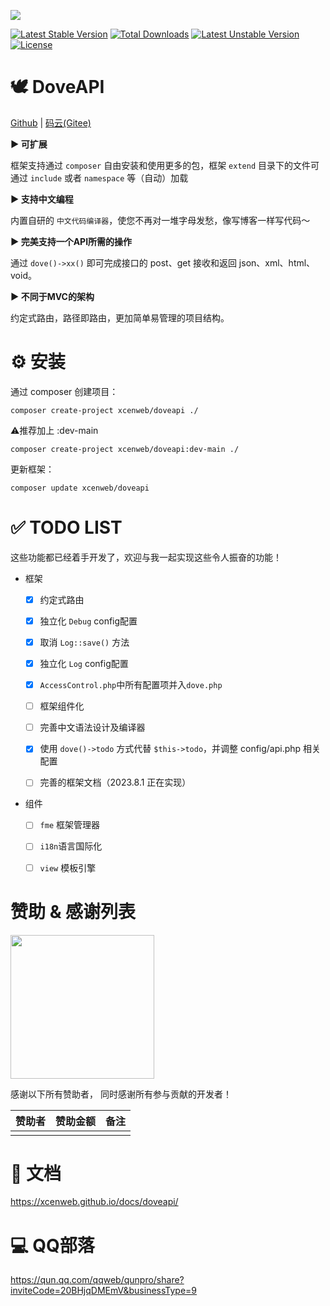 ![](https://groupprocover.gtimg.cn/20693211651667013)

[![Latest Stable Version](http://poser.pugx.org/xcenweb/doveapi/v)](https://packagist.org/packages/xcenweb/doveapi) [![Total Downloads](http://poser.pugx.org/xcenweb/doveapi/downloads)](https://packagist.org/packages/xcenweb/doveapi) [![Latest Unstable Version](http://poser.pugx.org/xcenweb/doveapi/v/unstable)](https://packagist.org/packages/xcenweb/doveapi) [![License](http://poser.pugx.org/xcenweb/doveapi/license)](https://packagist.org/packages/xcenweb/doveapi)


# 🕊 DoveAPI

 [Github](https://github.com/xcenweb/DoveAPI) | [码云(Gitee)](https://gitee.com/xcenweb/DoveAPI)

**▶ 可扩展**

框架支持通过 `composer` 自由安装和使用更多的包，框架 `extend` 目录下的文件可通过 `include` 或者 `namespace` 等（自动）加载

**▶ 支持中文编程**

内置自研的 `中文代码编译器`，使您不再对一堆字母发愁，像写博客一样写代码～

**▶ 完美支持一个API所需的操作**

通过 `dove()->xx()` 即可完成接口的 post、get 接收和返回 json、xml、html、void。

**▶ 不同于MVC的架构**

约定式路由，路径即路由，更加简单易管理的项目结构。


# ⚙️ 安装

通过 composer 创建项目：

```composer
composer create-project xcenweb/doveapi ./
```

⚠️推荐加上 :dev-main

```composer
composer create-project xcenweb/doveapi:dev-main ./
```

更新框架：

```composer
composer update xcenweb/doveapi
```


# ✅ TODO LIST

这些功能都已经着手开发了，欢迎与我一起实现这些令人振奋的功能！

- 框架
  - [x] 约定式路由
  - [x] 独立化 `Debug` config配置
  - [x] 取消 `Log::save()` 方法
  - [x] 独立化 `Log` config配置
  - [x] `AccessControl.php`中所有配置项并入`dove.php`
  - [ ] 框架组件化
  - [ ] 完善中文语法设计及编译器
  - [x] 使用 `dove()->todo` 方式代替 `$this->todo`，并调整 config/api.php 相关配置
  - [ ] 完善的框架文档（2023.8.1 正在实现）


- 组件
  - [ ] `fme` 框架管理器
  - [ ] `i18n`语言国际化
  - [ ] `view` 模板引擎


# 赞助 & 感谢列表

<img src="https://s1.ax1x.com/2023/08/28/pPaUc1P.png" height="230px"/>

感谢以下所有赞助者，
同时感谢所有参与贡献的开发者！

| 赞助者 | 赞助金额 | 备注 |
| :----- | :------- | :--- |
|  |  |  |


# 📃 文档

https://xcenweb.github.io/docs/doveapi/


# 💻 QQ部落

https://qun.qq.com/qqweb/qunpro/share?inviteCode=20BHjqDMEmV&businessType=9